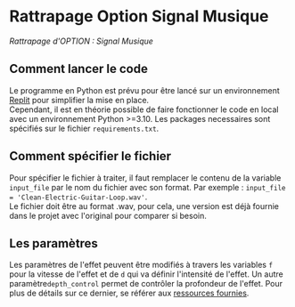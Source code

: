 # Rattrapage Option Signal Musique
*Rattrapage d'OPTION : Signal Musique*

## Comment lancer le code
Le programme en Python est prévu pour être lancé sur un environnement [Replit](https://replit.com/@OliverBELLIARD/PhaserResitExamMusicSignalOPTION#phaser.py) pour simplifier la mise en place.  
Cependant, il est en théorie possible de faire fonctionner le code en local avec un environnement Python >=3.10. Les packages necessaires sont spécifiés sur le fichier ```requirements.txt```.

## Comment spécifier le fichier
Pour spécifier le fichier à traiter, il faut remplacer le contenu de la variable ```input_file``` par le nom du fichier avec son format. Par exemple : ```input_file = 'Clean-Electric-Guitar-Loop.wav'```.  
Le fichier doit être au format .wav, pour cela, une version est déjà fournie dans le projet avec l'original pour comparer si besoin.

## Les paramètres
Les paramètres de l'effet peuvent être modifiés à travers les variables ```f``` pour la vitesse de l'effet et de ```d``` qui va définir l'intensité de l'effet. Un autre paramètre```depth_control``` permet de contrôler la profondeur de l'effet. Pour plus de détails sur ce dernier, se référer aux [ressources fournies](https://www.dsprelated.com/freebooks/pasp/Virtual_Analog_Example_Phasing.html#sec:allpassphasing).
